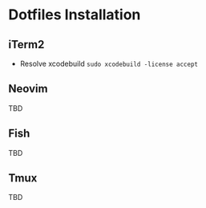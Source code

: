 # Dotfiles Installation

## iTerm2

- Resolve xcodebuild `sudo xcodebuild -license accept`

## Neovim

TBD

## Fish

TBD

## Tmux

TBD
